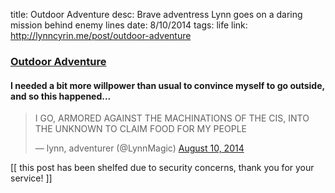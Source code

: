 title: Outdoor Adventure
desc: Brave adventress Lynn goes on a daring mission behind enemy lines
date: 8/10/2014
tags: life
link: http://lynncyrin.me/post/outdoor-adventure

### [Outdoor Adventure](http://lynncyrin.me/post/outdoor-adventure)

#### I needed a bit more willpower than usual to convince myself to go outside, and so this happened...

<blockquote class="twitter-tweet" lang="en"><p>I GO, ARMORED AGAINST THE MACHINATIONS OF THE CIS, INTO THE UNKNOWN TO CLAIM FOOD FOR MY PEOPLE</p>&mdash; lynn, adventurer (@LynnMagic) <a href="https://twitter.com/LynnMagic/statuses/498482101671301120">August 10, 2014</a></blockquote>
<script async src="//platform.twitter.com/widgets.js" charset="utf-8"></script>

<readmore></readmore>

[[ this post has been shelfed due to security concerns, thank you for your service! ]]
